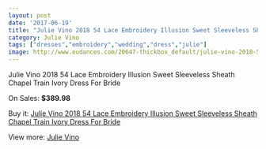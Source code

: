```yaml
---
layout: post
date: '2017-06-19'
title: "Julie Vino 2018 54 Lace Embroidery Illusion Sweet Sleeveless Sheath Chapel Train Ivory Dress For Bride"
category: Julie Vino
tags: ["dresses","embroidery","wedding","dress","julie"]
image: http://www.eudances.com/20647-thickbox_default/julie-vino-2018-54-lace-embroidery-illusion-sweet-sleeveless-sheath-chapel-train-ivory-dress-for-bride.jpg
---
```

Julie Vino 2018 54 Lace Embroidery Illusion Sweet Sleeveless Sheath Chapel Train Ivory Dress For Bride

On Sales: **$389.98**
<a href="https://www.eudances.com/en/julie-vino/6197-julie-vino-2018-54-lace-embroidery-illusion-sweet-sleeveless-sheath-chapel-train-ivory-dress-for-bride.html"><amp-img layout="responsive" width="600" height="600" src="//www.eudances.com/20647-thickbox_default/julie-vino-2018-54-lace-embroidery-illusion-sweet-sleeveless-sheath-chapel-train-ivory-dress-for-bride.jpg" alt="Julie Vino 2018 54 Lace Embroidery Illusion Sweet Sleeveless Sheath Chapel Train Ivory Dress For Bride 0" /></a>
<a href="https://www.eudances.com/en/julie-vino/6197-julie-vino-2018-54-lace-embroidery-illusion-sweet-sleeveless-sheath-chapel-train-ivory-dress-for-bride.html"><amp-img layout="responsive" width="600" height="600" src="//www.eudances.com/20652-thickbox_default/julie-vino-2018-54-lace-embroidery-illusion-sweet-sleeveless-sheath-chapel-train-ivory-dress-for-bride.jpg" alt="Julie Vino 2018 54 Lace Embroidery Illusion Sweet Sleeveless Sheath Chapel Train Ivory Dress For Bride 1" /></a>
<a href="https://www.eudances.com/en/julie-vino/6197-julie-vino-2018-54-lace-embroidery-illusion-sweet-sleeveless-sheath-chapel-train-ivory-dress-for-bride.html"><amp-img layout="responsive" width="600" height="600" src="//www.eudances.com/20651-thickbox_default/julie-vino-2018-54-lace-embroidery-illusion-sweet-sleeveless-sheath-chapel-train-ivory-dress-for-bride.jpg" alt="Julie Vino 2018 54 Lace Embroidery Illusion Sweet Sleeveless Sheath Chapel Train Ivory Dress For Bride 2" /></a>
<a href="https://www.eudances.com/en/julie-vino/6197-julie-vino-2018-54-lace-embroidery-illusion-sweet-sleeveless-sheath-chapel-train-ivory-dress-for-bride.html"><amp-img layout="responsive" width="600" height="600" src="//www.eudances.com/20650-thickbox_default/julie-vino-2018-54-lace-embroidery-illusion-sweet-sleeveless-sheath-chapel-train-ivory-dress-for-bride.jpg" alt="Julie Vino 2018 54 Lace Embroidery Illusion Sweet Sleeveless Sheath Chapel Train Ivory Dress For Bride 3" /></a>
<a href="https://www.eudances.com/en/julie-vino/6197-julie-vino-2018-54-lace-embroidery-illusion-sweet-sleeveless-sheath-chapel-train-ivory-dress-for-bride.html"><amp-img layout="responsive" width="600" height="600" src="//www.eudances.com/20649-thickbox_default/julie-vino-2018-54-lace-embroidery-illusion-sweet-sleeveless-sheath-chapel-train-ivory-dress-for-bride.jpg" alt="Julie Vino 2018 54 Lace Embroidery Illusion Sweet Sleeveless Sheath Chapel Train Ivory Dress For Bride 4" /></a>
<a href="https://www.eudances.com/en/julie-vino/6197-julie-vino-2018-54-lace-embroidery-illusion-sweet-sleeveless-sheath-chapel-train-ivory-dress-for-bride.html"><amp-img layout="responsive" width="600" height="600" src="//www.eudances.com/20648-thickbox_default/julie-vino-2018-54-lace-embroidery-illusion-sweet-sleeveless-sheath-chapel-train-ivory-dress-for-bride.jpg" alt="Julie Vino 2018 54 Lace Embroidery Illusion Sweet Sleeveless Sheath Chapel Train Ivory Dress For Bride 5" /></a>

Buy it: [Julie Vino 2018 54 Lace Embroidery Illusion Sweet Sleeveless Sheath Chapel Train Ivory Dress For Bride](https://www.eudances.com/en/julie-vino/6197-julie-vino-2018-54-lace-embroidery-illusion-sweet-sleeveless-sheath-chapel-train-ivory-dress-for-bride.html "Julie Vino 2018 54 Lace Embroidery Illusion Sweet Sleeveless Sheath Chapel Train Ivory Dress For Bride")

View more: [Julie Vino](https://www.eudances.com/en/100-julie-vino "Julie Vino")
